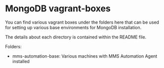 MongoDB vagrant-boxes
=====================

You can find various vagrant boxes under the folders here that can be used for
setting up various base environments for MongoDB installation.

The details about each directory is contained within the README file.

Folders:
- mms-automation-base: Various machines with MMS Automation Agent installed
